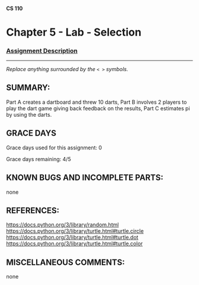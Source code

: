 #### CS 110
# Chapter 5 - Lab - Selection

### [Assignment Description](https://docs.google.com/document/d/1QfPsRfo1kZoQw4p0DhjxZskNfE0eLAV6Z6SgPSleDM4/edit?usp=sharing)

***

_Replace anything surrounded by the `< >` symbols._

## SUMMARY:
 Part A creates a dartboard and threw 10 darts, Part B involves 2 players to play the dart game giving back feedback on the results, Part C estimates pi by using the darts. 

## GRACE DAYS
Grace days used for this assignment: 0

Grace days remaining: 4/5

## KNOWN BUGS AND INCOMPLETE PARTS:
 none
## REFERENCES:
https://docs.python.org/3/library/random.html 
https://docs.python.org/3/library/turtle.html#turtle.circle 
https://docs.python.org/3/library/turtle.html#turtle.dot 
https://docs.python.org/3/library/turtle.html#turtle.color
## MISCELLANEOUS COMMENTS:
 none